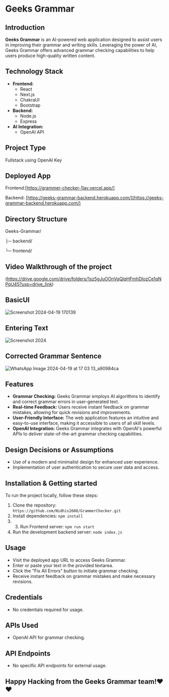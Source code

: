 # Geeks Grammar

## Introduction
**Geeks Grammar** is an AI-powered web application designed to assist users in improving their grammar and writing skills. Leveraging the power of AI, Geeks Grammar offers advanced grammar checking capabilities to help users produce high-quality written content.

## Technology Stack
- **Frontend:**
  - React 
  - Next.js
  - ChakraUI
  - Bootstrap
- **Backend:**
  - Node.js
  - Express
- **AI Integration:**
  - OpenAI API

## Project Type
Fullstack using OpenAI Key

## Deployed App
Frontend:[https://grammer-checker-1lav.vercel.app/]

Backend: [https://geeks-grammar-backend.herokuapp.com/](https://geeks-grammar-backend.herokuapp.com/)

## Directory Structure
Geeks-Grammar/

├─ backend/

└─ frontend/

## Video Walkthrough of the project

(https://drive.google.com/drive/folders/1sz5gJuOOnVqQlqHFmhDIozCe1qNPqU45?usp=drive_link)

## BasicUI
![Screenshot 2024-04-19 170139](https://github.com/Nidhis2608/GrammerChecker/assets/147751671/c45aa758-899a-4008-9008-94009f7a49bb)
## Entering Text

![Screenshot 2024](https://github.com/Nidhis2608/GrammerChecker/assets/147751671/18d76bff-1936-491b-99f9-0e51653e85dc)

## Corrected Grammar Sentence

![WhatsApp Image 2024-04-19 at 17 03 13_a90984ca](https://github.com/Nidhis2608/GrammerChecker/assets/147751671/1fa18e9f-eb26-4851-9d19-548fc466835a)


## Features
- **Grammar Checking:** Geeks Grammar employs AI algorithms to identify and correct grammar errors in user-generated text.
- **Real-time Feedback:** Users receive instant feedback on grammar mistakes, allowing for quick revisions and improvements.
- **User-Friendly Interface:** The web application features an intuitive and easy-to-use interface, making it accessible to users of all skill levels.
- **OpenAI Integration:** Geeks Grammar integrates with OpenAI's powerful APIs to deliver state-of-the-art grammar checking capabilities.

## Design Decisions or Assumptions
- Use of a modern and minimalist design for enhanced user experience.
- Implementation of user authentication to secure user data and access.

## Installation & Getting started
To run the project locally, follow these steps:

1. Clone the repository: `https://github.com/Nidhis2608/GrammerChecker.git`
2. Install dependencies: `npm install`
3. 3. Run Frontend server: `npm run start`
4. Run the development backend server: `node index.js`

## Usage
- Visit the deployed app URL to access Geeks Grammar.
- Enter or paste your text in the provided textarea.
- Click the "Fix All Errors" button to initiate grammar checking.
- Receive instant feedback on grammar mistakes and make necessary revisions.

## Credentials
- No credentials required for usage.

## APIs Used
- OpenAI API for grammar checking.

## API Endpoints
- No specific API endpoints for external usage.

## Happy Hacking from the Geeks Grammar team!❤️❤️

